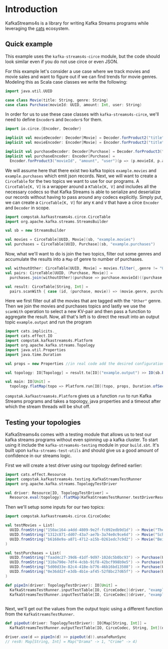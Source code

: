 # Introduction

KafkaStreams4s is a library for writing Kafka Streams programs while leveraging the [cats](https://github.com/typelevel/cats) ecosystem.

## Quick example

This example uses the `kafka-streams4s-circe` module, but the code should look similar even if you do not use circe or even JSON.

For this example let's consider a use case where we track movies and movie sales and want to figure out if we can find trends for movie genres.
Modeling this as Scala case classes we write the following:

```scala
import java.util.UUID

case class Movie(title: String, genre: String)
case class Purchase(movieId: UUID, amount: Int, user: String)
```

In order for us to use these case classes with `kafka-streams4s-circe`, we'll need to define `Encoder`s and `Decoder`s for them.

```scala
import io.circe.{Encoder, Decoder}

implicit val movieDecoder: Decoder[Movie] = Decoder.forProduct2("title", "genre")(Movie.apply _)
implicit val movieEncoder: Encoder[Movie] = Encoder.forProduct2("title", "genre")(m => (m.title, m.genre))

implicit val purchaseDecoder: Decoder[Purchase] = Decoder.forProduct3("movieId", "amount", "user")(Purchase.apply _)
implicit val purchaseEncoder: Encoder[Purchase] = 
  Encoder.forProduct3("movieId", "amount", "user")(p => (p.movieId, p.amount, p.user))
```

We will assume here that there exist two kafka topics `example.movies` and `example.purchases` which emit json records.
Next, we will want to create a `CirceTable` for the two topics we want to use for our programs.
A `CirceTable[K, V]` is a wrapper around a `KTable[K, V]` and includes all the necessary codecs so that Kafka Streams is able to serialize and deserialize our records without having to pass around any codecs explicitly. Simply put, we can create a `CirceTable[K, V]` for any `K` and `V` that have a circe `Encoder` and `Decoder` in scope. 


```scala
import compstak.kafkastreams4s.circe.CirceTable
import org.apache.kafka.streams.StreamsBuilder

val sb = new StreamsBuilder

val movies = CirceTable[UUID, Movie](sb, "example.movies")
val purchases = CirceTable[UUID, Purchase](sb, "example.purchases")
```

Now, what we'll want to do is join the two topics, filter out some genres and accumulate the results into a `Map` of genre to number of purchases.

```scala
val withoutOther: CirceTable[UUID, Movie] = movies.filter(_.genre != "Other")
val pairs: CirceTable[UUID, (Purchase, Movie)] = 
  purchases.join(withoutOther)(purchase => purchase.movieId)((purchase, movie) => (purchase, movie))

val result: CirceTable[String, Int] =
  pairs.scanWith { case (id, (purchase, movie)) => (movie.genre, purchase.amount) }(_ + _)

```

Here we first filter out all the movies that are tagged with the `"Other"` genre.
Then we join the movies and purchases topics and lastly we use the `scanWith` operation to select a new KV-pair and then pass a function to aggregate the result.
Now, all that's left is to direct the result into an output topic `example.output` and run the program

```scala
import cats.implicits._
import cats.effect.IO
import compstak.kafkastreams4s.Platform
import org.apache.kafka.streams.Topology
import java.util.Properties
import java.time.Duration

val props = new Properties //in real code add the desired configuration to this object.

val topology: IO[Topology] = result.to[IO]("example.output") >> IO(sb.build())

val main: IO[Unit] = 
  topology.flatMap(topo => Platform.run[IO](topo, props, Duration.ofSeconds(2)))
```

`compstak.kafkastreams4s.Platform` gives us a function `run` to run Kafka Streams programs and takes a topology, java properties and a timeout after which the stream threads will be shut off. 


## Testing your topologies

KafkaStreams4s comes with a testing module that allows us to test our kafka streams programs without even spinning up a kafka cluster.
To start using it include the `kafka-streams4s-testing` module in your `build.sbt`.
It's built upon `kafka-streams-test-utils` and should give us a good amount of confidence in our streams logic.

First we will create a test driver using our topology defined earlier:

```scala
import cats.effect.Resource
import compstak.kafkastreams4s.testing.KafkaStreamsTestRunner
import org.apache.kafka.streams.TopologyTestDriver

val driver: Resource[IO, TopologyTestDriver] = 
  Resource.eval(topology).flatMap(KafkaStreamsTestRunner.testDriverResource[IO])

```

Then we'll setup some inputs for our two topics:

```scala
import compstak.kafkastreams4s.circe.CirceCodec

val testMovies = List(
  UUID.fromString("150ac164-a4dd-4809-9e2f-fc092edb9d1d") -> Movie("The Godfather", "Crime"),
  UUID.fromString("1312c871-dd07-43a7-ae7b-3a74e0c9ce6d") -> Movie("Schindler's List", "Drama"),
  UUID.fromString("b6168e9a-a871-4712-a15b-0261edc7c9d2") -> Movie("Being John Malkovich", "Other")
)

val testPurchases = List(
  UUID.fromString("faad4c27-39d6-41df-9d97-102dc5b0bc93") -> Purchase(UUID.fromString("b6168e9a-a871-4712-a15b-0261edc7c9d2"), 2, "JohnDoe42"),
  UUID.fromString("310a790e-7df4-4cbb-91f8-42bcf998b9e5") -> Purchase(UUID.fromString("150ac164-a4dd-4809-9e2f-fc092edb9d1d"), 1, "MarkB98"),
  UUID.fromString("5d00d33e-82c4-418e-b776-46b16bd13508") -> Purchase(UUID.fromString("1312c871-dd07-43a7-ae7b-3a74e0c9ce6d"), 1, "JaneDoe"),
  UUID.fromString("0e36dd2f-e3db-4b1e-af45-52f8bc27d65f") -> Purchase(UUID.fromString("150ac164-a4dd-4809-9e2f-fc092edb9d1d"), 3, "NinaD14"),
)

def pipeIn(driver: TopologyTestDriver): IO[Unit] =
  KafkaStreamsTestRunner.inputTestTable[IO, CirceCodec](driver, "example.movies", testMovies: _*) >>
  KafkaStreamsTestRunner.inputTestTable[IO, CirceCodec](driver, "example.purchases", testPurchases: _*)
  
```


Next, we'll get out the values from the output topic using a different function from the `KafkaStreamsTestRunner`.

```scala
def pipeOut(driver: TopologyTestDriver): IO[Map[String, Int]] =
  KafkaStreamsTestRunner.outputTestTable[IO, CirceCodec, String, Int](driver, "example.output")

driver.use(d => pipeIn(d) >> pipeOut(d)).unsafeRunSync
// res0: Map[String, Int] = Map("Drama" -> 1, "Crime" -> 4)
```
